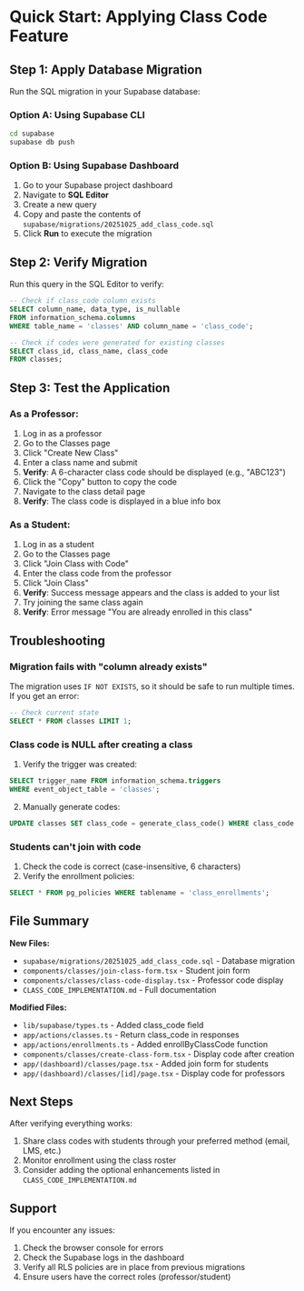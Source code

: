 # Quick Start: Applying Class Code Feature

## Step 1: Apply Database Migration

Run the SQL migration in your Supabase database:

### Option A: Using Supabase CLI
```bash
cd supabase
supabase db push
```

### Option B: Using Supabase Dashboard
1. Go to your Supabase project dashboard
2. Navigate to **SQL Editor**
3. Create a new query
4. Copy and paste the contents of `supabase/migrations/20251025_add_class_code.sql`
5. Click **Run** to execute the migration

## Step 2: Verify Migration

Run this query in the SQL Editor to verify:
```sql
-- Check if class_code column exists
SELECT column_name, data_type, is_nullable
FROM information_schema.columns
WHERE table_name = 'classes' AND column_name = 'class_code';

-- Check if codes were generated for existing classes
SELECT class_id, class_name, class_code
FROM classes;
```

## Step 3: Test the Application

### As a Professor:
1. Log in as a professor
2. Go to the Classes page
3. Click "Create New Class"
4. Enter a class name and submit
5. **Verify**: A 6-character class code should be displayed (e.g., "ABC123")
6. Click the "Copy" button to copy the code
7. Navigate to the class detail page
8. **Verify**: The class code is displayed in a blue info box

### As a Student:
1. Log in as a student
2. Go to the Classes page
3. Click "Join Class with Code"
4. Enter the class code from the professor
5. Click "Join Class"
6. **Verify**: Success message appears and the class is added to your list
7. Try joining the same class again
8. **Verify**: Error message "You are already enrolled in this class"

## Troubleshooting

### Migration fails with "column already exists"
The migration uses `IF NOT EXISTS`, so it should be safe to run multiple times. If you get an error:
```sql
-- Check current state
SELECT * FROM classes LIMIT 1;
```

### Class code is NULL after creating a class
1. Verify the trigger was created:
```sql
SELECT trigger_name FROM information_schema.triggers 
WHERE event_object_table = 'classes';
```

2. Manually generate codes:
```sql
UPDATE classes SET class_code = generate_class_code() WHERE class_code IS NULL;
```

### Students can't join with code
1. Check the code is correct (case-insensitive, 6 characters)
2. Verify the enrollment policies:
```sql
SELECT * FROM pg_policies WHERE tablename = 'class_enrollments';
```

## File Summary

**New Files:**
- `supabase/migrations/20251025_add_class_code.sql` - Database migration
- `components/classes/join-class-form.tsx` - Student join form
- `components/classes/class-code-display.tsx` - Professor code display
- `CLASS_CODE_IMPLEMENTATION.md` - Full documentation

**Modified Files:**
- `lib/supabase/types.ts` - Added class_code field
- `app/actions/classes.ts` - Return class_code in responses
- `app/actions/enrollments.ts` - Added enrollByClassCode function
- `components/classes/create-class-form.tsx` - Display code after creation
- `app/(dashboard)/classes/page.tsx` - Added join form for students
- `app/(dashboard)/classes/[id]/page.tsx` - Display code for professors

## Next Steps

After verifying everything works:
1. Share class codes with students through your preferred method (email, LMS, etc.)
2. Monitor enrollment using the class roster
3. Consider adding the optional enhancements listed in `CLASS_CODE_IMPLEMENTATION.md`

## Support

If you encounter any issues:
1. Check the browser console for errors
2. Check the Supabase logs in the dashboard
3. Verify all RLS policies are in place from previous migrations
4. Ensure users have the correct roles (professor/student)
